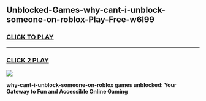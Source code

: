 
## Unblocked-Games-why-cant-i-unblock-someone-on-roblox-Play-Free-w6l99
<h3>
<a href="https://premium76.site?title=why-cant-i-unblock-someone-on-roblox&ref=12A">CLICK TO PLAY</a></h3>
<hr>

<h3>
<a href="https://premium76.site?title=why-cant-i-unblock-someone-on-roblox&ref=12A">CLICK 2 PLAY</a>
  
</h3>

<a href="https://premium76.site?title=why-cant-i-unblock-someone-on-roblox&ref=12A"><img src="https://clearcache.store/games.png"></a>


**why-cant-i-unblock-someone-on-roblox games unblocked: Your Gateway to Fun and Accessible Online Gaming**
